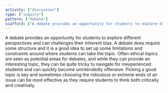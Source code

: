 ```yaml
---
activity: ["discussion"]
type: ["inquiry"]
pattern: ["debate"]
scaffold: ["A debate provides an opportunity for students to explore different perspectives and can challenges their inherent bias. A debate does require some structure and it is a good idea to set up some limitations and constraints around where students can take the topic. Often ethical topics are seen as potential areas for debates, and while they can provide an interesting topic, they can be quite tricky to navigate for inexperienced students and can quickly become unintendedly offensive. Picking a good topic is key and sometimes choosing the ridiculous or extreme ends of an issue can be most effective as they require students to think both critically and creatively. "]
---
```


A debate provides an opportunity for students to explore different perspectives and can challenges their inherent bias. A debate does require some structure and it is a good idea to set up some limitations and constraints around where students can take the topic. Often ethical topics are seen as potential areas for debates, and while they can provide an interesting topic, they can be quite tricky to navigate for inexperienced students and can quickly become unintendedly offensive. Picking a good topic is key and sometimes choosing the ridiculous or extreme ends of an issue can be most effective as they require students to think both critically and creatively.
